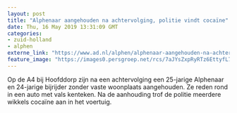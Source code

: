 ```yaml
---
layout: post
title: "Alphenaar aangehouden na achtervolging, politie vindt cocaïne"
date: Thu, 16 May 2019 13:31:09 GMT
categories: 
- zuid-holland 
- alphen 
externe_link: "https://www.ad.nl/alphen/alphenaar-aangehouden-na-achtervolging-politie-vindt-cocaine~a1cf2d12/"
feature_image: "https://images0.persgroep.net/rcs/7aJYsZxpRyRTz6EttyfL7g49AuU/diocontent/148521112/_fitwidth/400/?appId=21791a8992982cd8da851550a453bd7f&quality=0.7"
---
```


Op de A4 bij Hoofddorp zijn na een achtervolging een 25-jarige Alphenaar en 24-jarige bijrijder zonder vaste woonplaats aangehouden. Ze reden rond in een auto met vals kenteken. Na de aanhouding trof de politie meerdere wikkels cocaïne aan in het voertuig.

